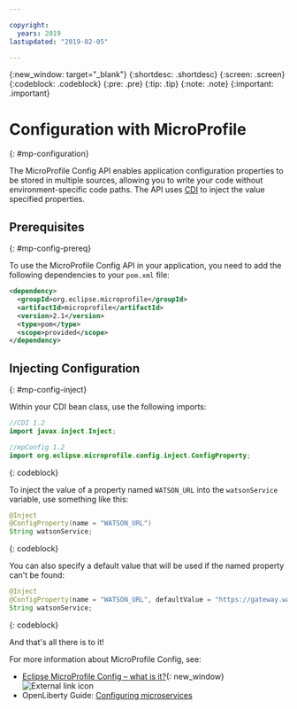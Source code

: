 ```yaml
---

copyright:
  years: 2019
lastupdated: "2019-02-05"

---
```

{:new_window: target="_blank"}
{:shortdesc: .shortdesc}
{:screen: .screen}
{:codeblock: .codeblock}
{:pre: .pre}
{:tip: .tip}
{:note: .note}
{:important: .important}

# Configuration with MicroProfile
{: #mp-configuration}

The MicroProfile Config API enables application configuration properties to be stored in multiple sources, allowing you to write your code without environment-specific code paths. The API uses [CDI](/docs/java?topic=java-mp-cdi#mp-cdi) to inject the value specified properties.

## Prerequisites
{: #mp-config-prereq}

To use the MicroProfile Config API in your application, you need to add the following dependencies to your `pom.xml` file:

```xml
<dependency>
  <groupId>org.eclipse.microprofile</groupId>
  <artifactId>microprofile</artifactId>
  <version>2.1</version>
  <type>pom</type>
  <scope>provided</scope>
</dependency>
```

## Injecting Configuration
{: #mp-config-inject}

Within your CDI bean class, use the following imports:

```java
//CDI 1.2
import javax.inject.Inject;

//mpConfig 1.2
import org.eclipse.microprofile.config.inject.ConfigProperty;
```
{: codeblock}

To inject the value of a property named `WATSON_URL` into the `watsonService` variable, use something like this:

```java
@Inject 
@ConfigProperty(name = "WATSON_URL") 
String watsonService;
```
{: codeblock}

You can also specify a default value that will be used if the named property can't be found:

```java
@Inject 
@ConfigProperty(name = "WATSON_URL", defaultValue = "https://gateway.watsonplatform.net/tone-analyzer/api/v3/tone?version=2017-09-21") 
String watsonService;
```
{: codeblock}

And that's all there is to it!

For more information about MicroProfile Config, see:

* [Eclipse MicroProfile Config – what is it?](https://www.eclipse.org/community/eclipse_newsletter/2017/september/article3.php){: new_window} ![External link icon](../icons/launch-glyph.svg "External link icon")
* OpenLiberty Guide: [Configuring microservices](https://openliberty.io/guides/microprofile-config.html)
